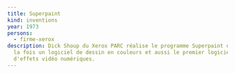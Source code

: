 ```yaml
---
title: Superpaint
kind: inventions
year: 1973
persons:
  - firme-xerox
description: Dick Shoup du Xerox PARC réalise le programme Superpaint qui est à
  la fois un logiciel de dessin en couleurs et aussi le premier logiciel
  d'effets vidéo numériques.
---
```

